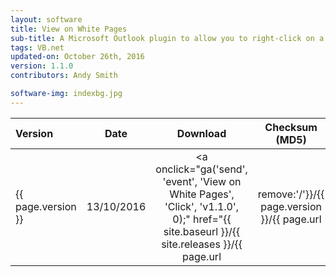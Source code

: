 ```yaml
---
layout: software
title: View on White Pages
sub-title: A Microsoft Outlook plugin to allow you to right-click on a contact to take you straight to their Intranet page
tags: VB.net
updated-on: October 26th, 2016
version: 1.1.0
contributors: Andy Smith

software-img: indexbg.jpg 
---
```


<div class="tables-begin"></div>

| Version       | Date          | Download                                                                                                                                                                                                                                               | Checksum (MD5)                   | Contributors |
| :------------ |:-------------:| :-----------------------------------------------------------------------------------------------------------------------------------------------------------------------------------------------------------------------------------------------------:| :-------------------------------:| ------------:|
| {{ page.version }}         | 13/10/2016    | <a onclick="ga('send', 'event', 'View on White Pages', 'Click', 'v1.1.0', 0);" href="{{ site.baseurl }}/{{ site.releases }}/{{ page.url | remove:'/'}}/{{ page.version }}/{{ page.url | remove:'/' }}-{{ page.version }}.zip">{{ page.url | remove:'/' }}-{{ page.version }}.zip</a> | DDB88D9F1B8E3BE81B567106043AD7EB | Andy Smith   |

<div class="tables-end"></div>

